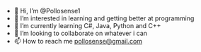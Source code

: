 - 👋 Hi, I’m @Pollosense1
- 👀 I’m interested in learning and getting better at programming
- 🌱 I’m currently learning C#, Java, Python and C++
- 💞️ I’m looking to collaborate on whatever i can
- 📫 How to reach me pollosense@gmail.com
